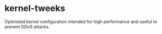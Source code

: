 # kernel-tweeks
Optimized kernel configuration intended for high performance and useful to prevent DDoS attacks.
